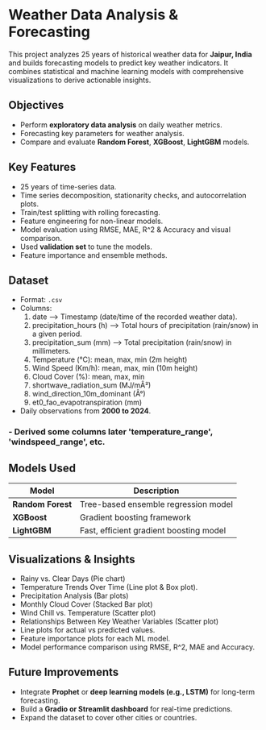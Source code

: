 # Weather Data Analysis & Forecasting
This project analyzes 25 years of historical weather data for **Jaipur, India** and builds forecasting models to predict key weather indicators. It combines statistical and machine learning models with comprehensive visualizations to derive actionable insights.

## Objectives
- Perform **exploratory data analysis** on daily weather metrics.
- Forecasting key parameters for weather analysis.
- Compare and evaluate **Random Forest**, **XGBoost**, **LightGBM** models.

## Key Features
- 25 years of time-series data.
- Time series decomposition, stationarity checks, and autocorrelation plots.
- Train/test splitting with rolling forecasting.
- Feature engineering for non-linear models.
- Model evaluation using RMSE, MAE, R^2 & Accuracy and visual comparison.
- Used **validation set** to tune the models.
- Feature importance and ensemble methods.

## Dataset
- Format: `.csv`
- Columns:
  1) date –> Timestamp (date/time of the recorded weather data).
  2) precipitation_hours (h) –> Total hours of precipitation (rain/snow) in a given period.
  3) precipitation_sum (mm) –> Total precipitation (rain/snow) in millimeters.
  4) Temperature (°C): mean, max, min (2m height)
  5) Wind Speed (Km/h): mean, max, min (10m height)
  6) Cloud Cover (%): mean, max, min
  7) shortwave_radiation_sum (MJ/mÂ²)
  8) wind_direction_10m_dominant (Â°)
  9) et0_fao_evapotranspiration (mm)
 - Daily observations from **2000 to 2024**.
  ### - Derived some columns later 'temperature_range', 'windspeed_range', etc.


## Models Used
| Model                 | Description                                      |
|-----------------------|--------------------------------------------------|      
| **Random Forest**     | Tree-based ensemble regression model             |
| **XGBoost**           | Gradient boosting framework                      |
| **LightGBM**          | Fast, efficient gradient boosting model          |

## Visualizations & Insights
- Rainy vs. Clear Days (Pie chart)
- Temperature Trends Over Time (Line plot & Box plot).
- Precipitation Analysis (Bar plots)
- Monthly Cloud Cover (Stacked Bar plot)
- Wind Chill vs. Temperature (Scatter plot)
- Relationships Between Key Weather Variables (Scatter plot)
- Line plots for actual vs predicted values.
- Feature importance plots for each ML model.
- Model performance comparison using RMSE, R^2, MAE and Accuracy.

## Future Improvements
- Integrate **Prophet** or **deep learning models (e.g., LSTM)** for long-term forecasting.
- Build a **Gradio or Streamlit dashboard** for real-time predictions.
- Expand the dataset to cover other cities or countries.
